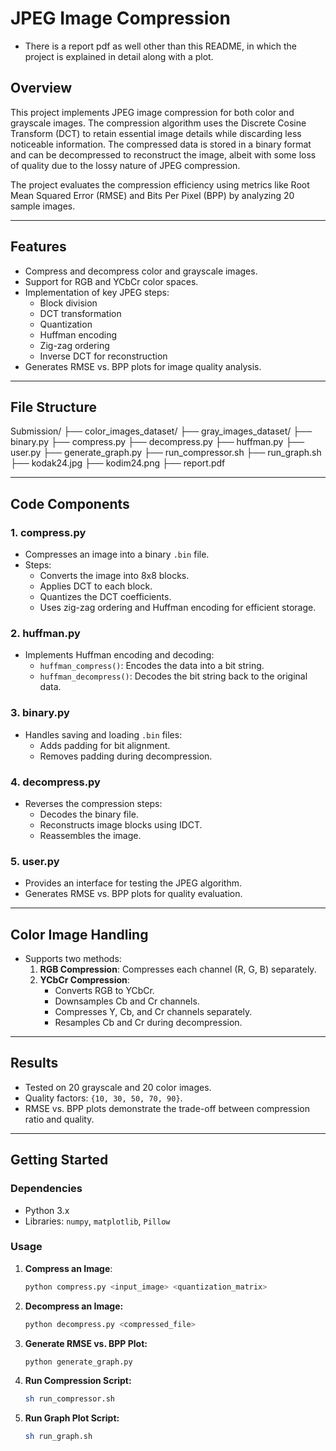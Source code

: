 # JPEG Image Compression
- There is a report pdf as well other than this README, in which the project is explained in detail along with a plot.

## Overview
This project implements JPEG image compression for both color and grayscale images. The compression algorithm uses the Discrete Cosine Transform (DCT) to retain essential image details while discarding less noticeable information. The compressed data is stored in a binary format and can be decompressed to reconstruct the image, albeit with some loss of quality due to the lossy nature of JPEG compression.

The project evaluates the compression efficiency using metrics like Root Mean Squared Error (RMSE) and Bits Per Pixel (BPP) by analyzing 20 sample images.

---

## Features
- Compress and decompress color and grayscale images.
- Support for RGB and YCbCr color spaces.
- Implementation of key JPEG steps:
  - Block division
  - DCT transformation
  - Quantization
  - Huffman encoding
  - Zig-zag ordering
  - Inverse DCT for reconstruction
- Generates RMSE vs. BPP plots for image quality analysis.

---

## File Structure
Submission/ ├── color_images_dataset/ ├── gray_images_dataset/ ├── binary.py ├── compress.py ├── decompress.py ├── huffman.py ├── user.py ├── generate_graph.py ├── run_compressor.sh ├── run_graph.sh ├── kodak24.jpg ├── kodim24.png ├── report.pdf


---

## Code Components

### 1. compress.py
- Compresses an image into a binary `.bin` file.
- Steps:
  - Converts the image into 8x8 blocks.
  - Applies DCT to each block.
  - Quantizes the DCT coefficients.
  - Uses zig-zag ordering and Huffman encoding for efficient storage.

### 2. huffman.py
- Implements Huffman encoding and decoding:
  - `huffman_compress()`: Encodes the data into a bit string.
  - `huffman_decompress()`: Decodes the bit string back to the original data.

### 3. binary.py
- Handles saving and loading `.bin` files:
  - Adds padding for bit alignment.
  - Removes padding during decompression.

### 4. decompress.py
- Reverses the compression steps:
  - Decodes the binary file.
  - Reconstructs image blocks using IDCT.
  - Reassembles the image.

### 5. user.py
- Provides an interface for testing the JPEG algorithm.
- Generates RMSE vs. BPP plots for quality evaluation.

---

## Color Image Handling
- Supports two methods:
  1. **RGB Compression**: Compresses each channel (R, G, B) separately.
  2. **YCbCr Compression**:
     - Converts RGB to YCbCr.
     - Downsamples Cb and Cr channels.
     - Compresses Y, Cb, and Cr channels separately.
     - Resamples Cb and Cr during decompression.

---

## Results
- Tested on 20 grayscale and 20 color images.
- Quality factors: `{10, 30, 50, 70, 90}`.
- RMSE vs. BPP plots demonstrate the trade-off between compression ratio and quality.

---

## Getting Started

### Dependencies
- Python 3.x
- Libraries: `numpy`, `matplotlib`, `Pillow`

### Usage

1. **Compress an Image**:
   ```bash
   python compress.py <input_image> <quantization_matrix>
2. **Decompress an Image:**
   ```bash
   python decompress.py <compressed_file>
3. **Generate RMSE vs. BPP Plot:**
   ```bash
   python generate_graph.py
5. **Run Compression Script:**
   ```bash
   sh run_compressor.sh
7. **Run Graph Plot Script:**
   ```bash
   sh run_graph.sh
